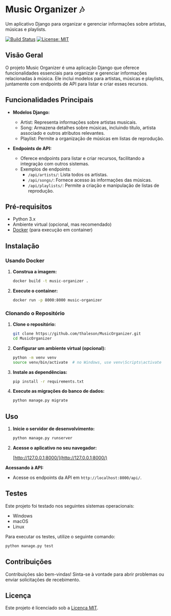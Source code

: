 # Music Organizer 🎶

Um aplicativo Django para organizar e gerenciar informações sobre artistas, músicas e playlists.

[![Build Status](https://travis-ci.com/seu-usuario/nome-do-repositorio.svg?branch=main)](https://travis-ci.com/seu-usuario/nome-do-repositorio)
[![License: MIT](https://img.shields.io/badge/License-MIT-yellow.svg)](https://opensource.org/licenses/MIT)

## Visão Geral

O projeto Music Organizer é uma aplicação Django que oferece funcionalidades essenciais para organizar e gerenciar informações relacionadas à música. Ele inclui modelos para artistas, músicas e playlists, juntamente com endpoints de API para listar e criar esses recursos.


## Funcionalidades Principais

- **Modelos Django:**
  - Artist: Representa informações sobre artistas musicais.
  - Song: Armazena detalhes sobre músicas, incluindo título, artista associado e outros atributos relevantes.
  - Playlist: Permite a organização de músicas em listas de reprodução.

- **Endpoints de API:**
  - Oferece endpoints para listar e criar recursos, facilitando a integração com outros sistemas.
  - Exemplos de endpoints:
    - `/api/artists/`: Lista todos os artistas.
    - `/api/songs/`: Fornece acesso às informações das músicas.
    - `/api/playlists/`: Permite a criação e manipulação de listas de reprodução.


## Pré-requisitos

- Python 3.x
- Ambiente virtual (opcional, mas recomendado)
- [Docker](https://www.docker.com/) (para execução em container)

## Instalação

### Usando Docker

1. **Construa a imagem:**

   ```bash
   docker build -t music-organizer .
   ```

2. **Execute o container:**

   ```bash
   docker run -p 8000:8000 music-organizer
   ```

### Clonando o Repositório

1. **Clone o repositório:**

    ```bash
    git clone https://github.com/thaleson/MusicOrganizer.git
    cd MusicOrganizer
    ```
 

2. **Configurar um ambiente virtual (opcional):**

    ```bash
    python -m venv venv
    source venv/bin/activate  # no Windows, use venv\Scripts\activate
    ```

3. **Instale as dependências:**

    ```bash
    pip install -r requirements.txt
    ```

4. **Execute as migrações do banco de dados:**

    ```bash
    python manage.py migrate
    ```

## Uso

1. **Inicie o servidor de desenvolvimento:**

    ```bash
    python manage.py runserver
    ```

2. **Acesse o aplicativo no seu navegador:**

    [http://127.0.0.1:8000/](http://127.0.0.1:8000/)



**Acessando à API:**
   - Acesse os endpoints da API em `http://localhost:8000/api/`.      

## Testes

Este projeto foi testado nos seguintes sistemas operacionais:

- Windows
- macOS
- Linux

Para executar os testes, utilize o seguinte comando:

```bash
python manage.py test
```

## Contribuições

Contribuições são bem-vindas! Sinta-se à vontade para abrir problemas ou enviar solicitações de recebimento.

## Licença

Este projeto é licenciado sob a [Licença MIT](LICENSE).
